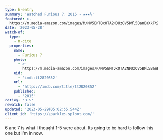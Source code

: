 ```yaml
---
type: h-entry
summary: 'Watched Furious 7, 2015 - ★★★½'
featured: >-
  https://m.media-amazon.com/images/M/MV5BMTQxOTA2NDUzOV5BMl5BanBnXkFtZTgwNzY2MTMxMzE@._V1_SX300.jpg
date: '2023-05-28'
watch-of:
  type:
    - h-cite
  properties:
    name:
      - Furious 7
    photo:
      - >-
        https://m.media-amazon.com/images/M/MV5BMTQxOTA2NDUzOV5BMl5BanBnXkFtZTgwNzY2MTMxMzE@._V1_SX300.jpg
    uid:
      - 'imdb:tt2820852'
    url:
      - 'https://imdb.com/title/tt2820852'
    published:
      - '2015'
rating: '3.5'
rewatch: false
updated: '2023-05-29T05:02:55.544Z'
client_id: 'https://sparkles.sploot.com/'
---
```

6 and 7 is what I thought 1-5 were about. Its going to be hard to follow this one but I'm in now.
